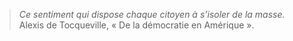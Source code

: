 >*Ce sentiment qui dispose chaque citoyen à s’isoler de la masse.*
>Alexis de Tocqueville, « De la démocratie en Amérique ». 